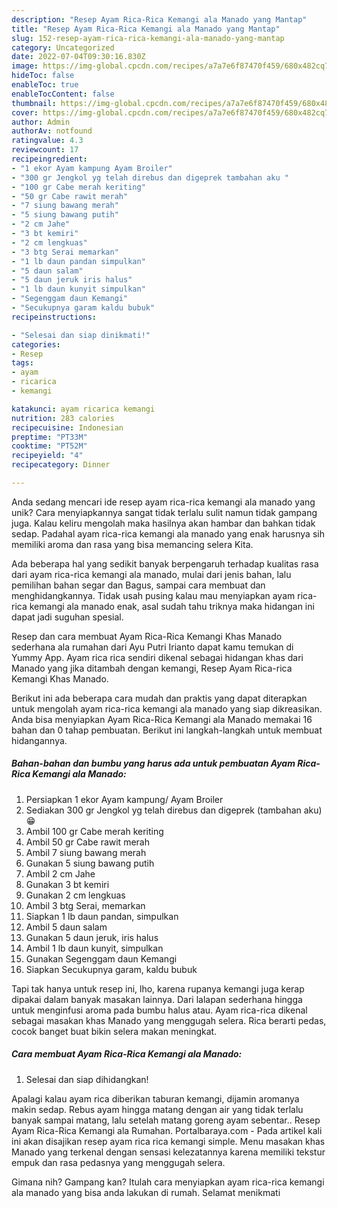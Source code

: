 ```yaml
---
description: "Resep Ayam Rica-Rica Kemangi ala Manado yang Mantap"
title: "Resep Ayam Rica-Rica Kemangi ala Manado yang Mantap"
slug: 152-resep-ayam-rica-rica-kemangi-ala-manado-yang-mantap
category: Uncategorized
date: 2022-07-04T09:30:16.830Z
image: https://img-global.cpcdn.com/recipes/a7a7e6f87470f459/680x482cq70/ayam-rica-rica-kemangi-ala-manado-foto-resep-utama.jpg
hideToc: false
enableToc: true
enableTocContent: false
thumbnail: https://img-global.cpcdn.com/recipes/a7a7e6f87470f459/680x482cq70/ayam-rica-rica-kemangi-ala-manado-foto-resep-utama.jpg
cover: https://img-global.cpcdn.com/recipes/a7a7e6f87470f459/680x482cq70/ayam-rica-rica-kemangi-ala-manado-foto-resep-utama.jpg
author: Admin
authorAv: notfound
ratingvalue: 4.3
reviewcount: 17
recipeingredient:
- "1 ekor Ayam kampung Ayam Broiler"
- "300 gr Jengkol yg telah direbus dan digeprek tambahan aku "
- "100 gr Cabe merah keriting"
- "50 gr Cabe rawit merah"
- "7 siung bawang merah"
- "5 siung bawang putih"
- "2 cm Jahe"
- "3 bt kemiri"
- "2 cm lengkuas"
- "3 btg Serai memarkan"
- "1 lb daun pandan simpulkan"
- "5 daun salam"
- "5 daun jeruk iris halus"
- "1 lb daun kunyit simpulkan"
- "Segenggam daun Kemangi"
- "Secukupnya garam kaldu bubuk"
recipeinstructions:

- "Selesai dan siap dinikmati!"
categories:
- Resep
tags:
- ayam
- ricarica
- kemangi

katakunci: ayam ricarica kemangi 
nutrition: 283 calories
recipecuisine: Indonesian
preptime: "PT33M"
cooktime: "PT52M"
recipeyield: "4"
recipecategory: Dinner

---
```





Anda sedang mencari ide resep ayam rica-rica kemangi ala manado yang unik? Cara menyiapkannya sangat tidak terlalu sulit namun tidak gampang juga. Kalau keliru mengolah maka hasilnya akan hambar dan bahkan tidak sedap. Padahal ayam rica-rica kemangi ala manado yang enak harusnya sih memiliki aroma dan rasa yang bisa memancing selera Kita.





Ada beberapa hal yang sedikit banyak berpengaruh terhadap kualitas rasa dari ayam rica-rica kemangi ala manado, mulai dari jenis bahan, lalu pemilihan bahan segar dan Bagus, sampai cara membuat dan menghidangkannya. Tidak usah pusing kalau mau menyiapkan ayam rica-rica kemangi ala manado enak,      asal sudah tahu triknya maka hidangan ini dapat jadi suguhan spesial.














Resep dan cara membuat Ayam Rica-Rica Kemangi Khas Manado sederhana ala rumahan dari Ayu Putri Irianto dapat kamu temukan di Yummy App. Ayam rica rica sendiri dikenal sebagai hidangan khas dari Manado yang jika ditambah dengan kemangi, Resep Ayam Rica-rica Kemangi Khas Manado.






Berikut ini ada beberapa cara mudah dan praktis yang dapat diterapkan untuk mengolah ayam rica-rica kemangi ala manado yang siap dikreasikan. Anda bisa menyiapkan Ayam Rica-Rica Kemangi ala Manado memakai 16 bahan dan 0 tahap pembuatan. Berikut ini langkah-langkah untuk membuat hidangannya.

<!--inarticleads1-->

##### Bahan-bahan dan bumbu yang harus ada untuk pembuatan Ayam Rica-Rica Kemangi ala Manado:

1. Persiapkan 1 ekor Ayam kampung/ Ayam Broiler
1. Sediakan 300 gr Jengkol yg telah direbus dan digeprek (tambahan aku) 😁
1. Ambil 100 gr Cabe merah keriting
1. Ambil 50 gr Cabe rawit merah
1. Ambil 7 siung bawang merah
1. Gunakan 5 siung bawang putih
1. Ambil 2 cm Jahe
1. Gunakan 3 bt kemiri
1. Gunakan 2 cm lengkuas
1. Ambil 3 btg Serai, memarkan
1. Siapkan 1 lb daun pandan, simpulkan
1. Ambil 5 daun salam
1. Gunakan 5 daun jeruk, iris halus
1. Ambil 1 lb daun kunyit, simpulkan
1. Gunakan Segenggam daun Kemangi
1. Siapkan Secukupnya garam, kaldu bubuk


Tapi tak hanya untuk resep ini, lho, karena rupanya kemangi juga kerap dipakai dalam banyak masakan lainnya. Dari lalapan sederhana hingga untuk menginfusi aroma pada bumbu halus atau. Ayam rica-rica dikenal sebagai masakan khas Manado yang menggugah selera. Rica berarti pedas, cocok banget buat bikin selera makan meningkat. 

<!--inarticleads2-->

##### Cara membuat Ayam Rica-Rica Kemangi ala Manado:


1. Selesai dan siap dihidangkan!

Apalagi kalau ayam rica diberikan taburan kemangi, dijamin aromanya makin sedap. Rebus ayam hingga matang dengan air yang tidak terlalu banyak sampai matang, lalu setelah matang goreng ayam sebentar.. Resep Ayam Rica-Rica Kemangi ala Rumahan. Portalbaraya.com - Pada artikel kali ini akan disajikan resep ayam rica rica kemangi simple. Menu masakan khas Manado yang terkenal dengan sensasi kelezatannya karena memiliki tekstur empuk dan rasa pedasnya yang menggugah selera. 

Gimana nih? Gampang kan? Itulah cara menyiapkan ayam rica-rica kemangi ala manado yang bisa anda lakukan di rumah. Selamat menikmati
